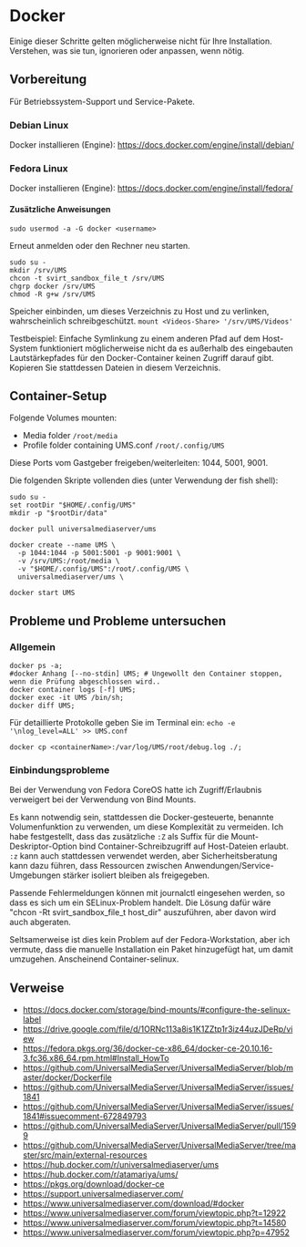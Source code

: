 # Docker

Einige dieser Schritte gelten möglicherweise nicht für Ihre Installation.  Verstehen, was sie tun, ignorieren oder anpassen, wenn nötig.

## Vorbereitung

Für Betriebssystem-Support und Service-Pakete.

### Debian Linux

Docker installieren (Engine): https://docs.docker.com/engine/install/debian/

### Fedora Linux

Docker installieren (Engine): https://docs.docker.com/engine/install/fedora/

#### Zusätzliche Anweisungen

```
sudo usermod -a -G docker <username>
```

Erneut anmelden oder den Rechner neu starten.

```
sudo su -
mkdir /srv/UMS
chcon -t svirt_sandbox_file_t /srv/UMS
chgrp docker /srv/UMS
chmod -R g+w /srv/UMS
```

Speicher einbinden, um dieses Verzeichnis zu Host und zu verlinken, wahrscheinlich schreibgeschützt. `mount <Videos-Share> '/srv/UMS/Videos'`

Testbeispiel: Einfache Symlinkung zu einem anderen Pfad auf dem Host-System funktioniert möglicherweise nicht da es außerhalb des eingebauten Lautstärkepfades für den Docker-Container keinen Zugriff darauf gibt.  Kopieren Sie stattdessen Dateien in diesem Verzeichnis.

## Container-Setup

Folgende Volumes mounten:
- Media folder `/root/media`
- Profile folder containing UMS.conf `/root/.config/UMS`

Diese Ports vom Gastgeber freigeben/weiterleiten: 1044, 5001, 9001.

Die folgenden Skripte vollenden dies (unter Verwendung der fish shell):
```
sudo su -
set rootDir "$HOME/.config/UMS"
mkdir -p "$rootDir/data"
​
docker pull universalmediaserver/ums
​
docker create --name UMS \
  -p 1044:1044 -p 5001:5001 -p 9001:9001 \
  -v /srv/UMS:/root/media \
  -v "$HOME/.config/UMS":/root/.config/UMS \
  universalmediaserver/ums \
​
docker start UMS
```

## Probleme und Probleme untersuchen

### Allgemein

```
docker ps -a;
#docker Anhang [--no-stdin] UMS; # Ungewollt den Container stoppen, wenn die Prüfung abgeschlossen wird..
docker container logs [-f] UMS;
docker exec -it UMS /bin/sh;
docker diff UMS;
```

Für detaillierte Protokolle geben Sie im Terminal ein: `echo -e '\nlog_level=ALL' >> UMS.conf`

```
docker cp <containerName>:/var/log/UMS/root/debug.log ./;
```

### Einbindungsprobleme

Bei der Verwendung von Fedora CoreOS hatte ich Zugriff/Erlaubnis verweigert bei der Verwendung von Bind Mounts.

Es kann notwendig sein, stattdessen die Docker-gesteuerte, benannte Volumenfunktion zu verwenden, um diese Komplexität zu vermeiden. Ich habe festgestellt, dass das zusätzliche `:Z` als Suffix für die Mount-Deskriptor-Option bind Container-Schreibzugriff auf Host-Dateien erlaubt. `:z` kann auch stattdessen verwendet werden, aber Sicherheitsberatung kann dazu führen, dass Ressourcen zwischen Anwendungen/Service-Umgebungen stärker isoliert bleiben als freigegeben.

Passende Fehlermeldungen können mit journalctl eingesehen werden, so dass es sich um ein SELinux-Problem handelt. Die Lösung dafür wäre "chcon -Rt svirt_sandbox_file_t host_dir" auszuführen, aber davon wird auch abgeraten.

Seltsamerweise ist dies kein Problem auf der Fedora-Workstation, aber ich vermute, dass die manuelle Installation ein Paket hinzugefügt hat, um damit umzugehen. Anscheinend Container-selinux.

## Verweise

- https://docs.docker.com/storage/bind-mounts/#configure-the-selinux-label
- https://drive.google.com/file/d/1ORNc113a8is1K1ZZtp1r3iz44uzJDeRp/view
- https://fedora.pkgs.org/36/docker-ce-x86_64/docker-ce-20.10.16-3.fc36.x86_64.rpm.html#Install_HowTo
- https://github.com/UniversalMediaServer/UniversalMediaServer/blob/master/docker/Dockerfile
- https://github.com/UniversalMediaServer/UniversalMediaServer/issues/1841
- https://github.com/UniversalMediaServer/UniversalMediaServer/issues/1841#issuecomment-672849793
- https://github.com/UniversalMediaServer/UniversalMediaServer/pull/1599
- https://github.com/UniversalMediaServer/UniversalMediaServer/tree/master/src/main/external-resources
- https://hub.docker.com/r/universalmediaserver/ums
- https://hub.docker.com/r/atamariya/ums/
- https://pkgs.org/download/docker-ce
- https://support.universalmediaserver.com/
- https://www.universalmediaserver.com/download/#docker
- https://www.universalmediaserver.com/forum/viewtopic.php?t=12922
- https://www.universalmediaserver.com/forum/viewtopic.php?t=14580
- https://www.universalmediaserver.com/forum/viewtopic.php?p=47952
